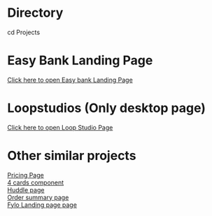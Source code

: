 # Directory
cd Projects

# Easy Bank Landing Page

<a href="https://easybanktaimour2.netlify.app/"> Click here to open Easy bank Landing Page</a>

# Loopstudios (Only desktop page)
<a href="https://loopstudiotaimour.netlify.app/"> Click here to open Loop Studio Page</a>

# Other similar projects
<a href="https://pricingcomponenttaimour10.netlify.app/"> Pricing Page</a>
<br/>
<a href="https://fourcardfeaturetaimour9.netlify.app/"> 4 cards component</a>
<br/>
<a href="https://huddlelandingpagetaimour8.netlify.app/"> Huddle page</a>
<br/>
<a href="https://ordersummarytaimour.netlify.app/"> Order summary page</a>
<br/>
<a href="https://fylotaimour.netlify.app/"> Fylo Landing page page</a>




